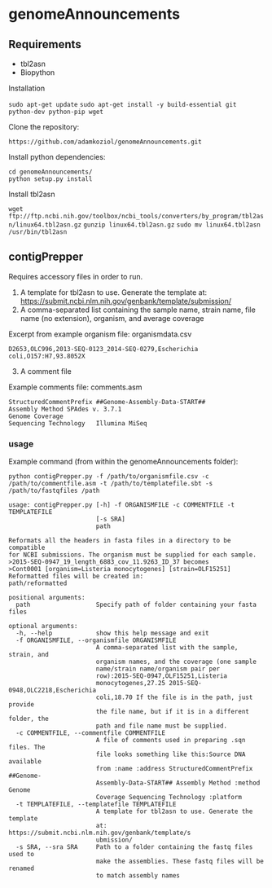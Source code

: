 # genomeAnnouncements

## Requirements

* tbl2asn
* Biopython

Installation
 
 `sudo apt-get update`
 `sudo apt-get install -y build-essential git python-dev python-pip wget` 

Clone the repository:

`https://github.com/adamkoziol/genomeAnnouncements.git`

Install python dependencies:

	
```
cd genomeAnnouncements/
python setup.py install
```


Install tbl2asn

`wget ftp://ftp.ncbi.nih.gov/toolbox/ncbi_tools/converters/by_program/tbl2asn/linux64.tbl2asn.gz`
`gunzip linux64.tbl2asn.gz`
`sudo mv linux64.tbl2asn /usr/bin/tbl2asn`


## contigPrepper

Requires accessory files in order to run.

1) A template for tbl2asn to use. Generate the template at: https://submit.ncbi.nlm.nih.gov/genbank/template/submission/
2) A comma-separated list containing the sample name, strain name, file name (no extension), organism, and average coverage

Excerpt from example organism file:
organismdata.csv
```
D2653,OLC996,2013-SEQ-0123_2014-SEQ-0279,Escherichia coli,O157:H7,93.8052X
```
3) A comment file

Example comments file:
comments.asm
```
StructuredCommentPrefix	##Genome-Assembly-Data-START##
Assembly Method	SPAdes v. 3.7.1
Genome Coverage
Sequencing Technology	Illumina MiSeq
```

### usage

Example command (from within the genomeAnnouncements folder):

`python contigPrepper.py -f /path/to/organismfile.csv -c /path/to/commentfile.asm -t /path/to/templatefile.sbt -s /path/to/fastqfiles /path`

```
usage: contigPrepper.py [-h] -f ORGANISMFILE -c COMMENTFILE -t TEMPLATEFILE
                        [-s SRA]
                        path

Reformats all the headers in fasta files in a directory to be compatible
for NCBI submissions. The organism must be supplied for each sample.
>2015-SEQ-0947_19_length_6883_cov_11.9263_ID_37 becomes
>Cont0001 [organism=Listeria monocytogenes] [strain=OLF15251]
Reformatted files will be created in:
path/reformatted

positional arguments:
  path                  Specify path of folder containing your fasta files

optional arguments:
  -h, --help            show this help message and exit
  -f ORGANISMFILE, --organismfile ORGANISMFILE
                        A comma-separated list with the sample, strain, and
                        organism names, and the coverage (one sample
                        name/strain name/organism pair per
                        row):2015-SEQ-0947,OLF15251,Listeria
                        monocytogenes,27.25 2015-SEQ-0948,OLC2218,Escherichia
                        coli,18.70 If the file is in the path, just provide
                        the file name, but if it is in a different folder, the
                        path and file name must be supplied.
  -c COMMENTFILE, --commentfile COMMENTFILE
                        A file of comments used in preparing .sqn files. The
                        file looks something like this:Source DNA available
                        from :name :address StructuredCommentPrefix ##Genome-
                        Assembly-Data-START## Assembly Method :method Genome
                        Coverage Sequencing Technology :platform
  -t TEMPLATEFILE, --templatefile TEMPLATEFILE
                        A template for tbl2asn to use. Generate the template
                        at: https://submit.ncbi.nlm.nih.gov/genbank/template/s
                        ubmission/
  -s SRA, --sra SRA     Path to a folder containing the fastq files used to
                        make the assemblies. These fastq files will be renamed
                        to match assembly names
```
